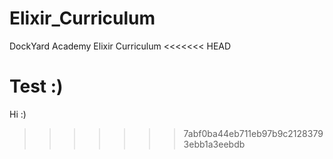 # Elixir_Curriculum
DockYard Academy Elixir Curriculum
<<<<<<< HEAD


Test :)
=======
Hi :)
>>>>>>> 7abf0ba44eb711eb97b9c21283793ebb1a3eebdb
